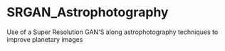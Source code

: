 # SRGAN_Astrophotography
 Use of a Super Resolution GAN'S along astrophotography techniques to improve planetary images
